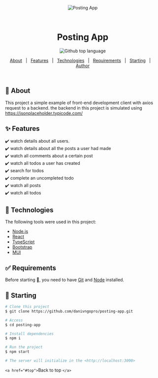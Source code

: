 <div align="center" id="top"> 
  <img src="./.github/app.gif" alt="Posting App" />

  &#xa0;

<!-- <a href="https://postingapp.netlify.app">Demo</a> -->

</div>

<h1 align="center">Posting App</h1>

<p align="center">
  <img alt="Github top language" src="https://img.shields.io/github/languages/top/danivngopro/posting-app?color=56BEB8">


</p>

<!-- Status -->

<!-- <h4 align="center"> 
	🚧  Posting App 🚀 Under construction...  🚧
</h4> 

<hr> -->

<p align="center">
  <a href="#dart-about">About</a>   |   
  <a href="#sparkles-features">Features</a>   |  
  <a href="#rocket-technologies">Technologies</a>   |  
  <a href="#white_check_mark-requirements">Requirements</a>   |  
  <a href="#checkered_flag-starting">Starting</a>   |    
  <a href="https://github.com/danivngopro" target="_blank">Author</a>
</p>

<br>

## 🎯 About

This project a simple example of front-end development client with axios request to a backend.
the backend in this project is simulated using https://jsonplaceholder.typicode.com/

## ✨ Features
<p align="left">
✔️ watch details about all users.<br>
✔️ watch details about all the posts a user had made<br>
✔️ watch all comments about a certain post<br>
✔️ watch all todos a user has created<br>
✔️ search for todos<br>
✔️ complete an uncompleted todo<br>
✔️ watch all posts<br>
✔️ watch all todos</p>

## 🚀 Technologies

The following tools were used in this project:

- [Node.js](https://nodejs.org/en/)
- [React](https://pt-br.reactjs.org/)
- [TypeScript](https://www.typescriptlang.org/)
- [Bootstrap](https://getbootstrap.com/)
- [MUI](https://mui.com/)

## ✅ Requirements

Before starting 🏁, you need to have [Git](https://git-scm.com) and [Node](https://nodejs.org/en/) installed.

## 🏁 Starting

```bash
# Clone this project
$ git clone https://github.com/danivngopro/posting-app.git

# Access
$ cd posting-app

# Install dependencies
$ npm i

# Run the project
$ npm start

# The server will initialize in the <http://localhost:3000>
```

`<a href="#top">`Back to top `</a>`

